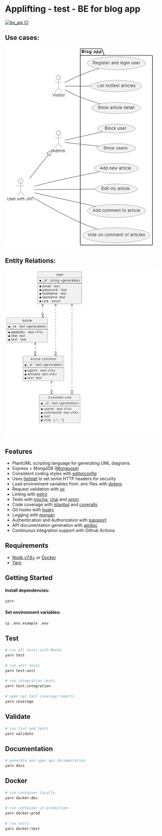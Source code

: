 # Applifting - test - BE for blog app
[![be_api CI](https://github.com/rastislavkopal/applift-blog-app/actions/workflows/be_service.yml/badge.svg)](https://github.com/rastislavkopal/applift-blog-app/actions/workflows/be_service.yml)

## Use cases:

![PlantUML generated use cases](./uml_design/use_cases.png)

## Entity Relations:

![PlantUML generated ER diagram](./uml_design/er_diagram.png)

## Features
 - PlantUML scripting language for generating UML diagrams
 - Express + MongoDB ([Mongoose](http://mongoosejs.com/))
 - Consistent coding styles with [editorconfig](http://editorconfig.org)
 - Uses [helmet](https://github.com/helmetjs/helmet) to set some HTTP headers for security
 - Load environment variables from .env files with [dotenv](https://github.com/rolodato/dotenv-safe)
 - Request validation with [joi](https://github.com/hapijs/joi)
 - Linting with [eslint](http://eslint.org)
 - Tests with [mocha](https://mochajs.org), [chai](http://chaijs.com) and [sinon](http://sinonjs.org)
 - Code coverage with [istanbul](https://istanbul.js.org) and [coveralls](https://coveralls.io)
 - Git hooks with [husky](https://github.com/typicode/husky) 
 - Logging with [morgan](https://github.com/expressjs/morgan)
 - Authentication and Authorization with [passport](http://passportjs.org)
 - API documentation generation with [apidoc](http://apidocjs.com)
 - Continuous integration support with Github Actions

## Requirements

 - [Node v7.6+](https://nodejs.org/en/download/current/) or [Docker](https://www.docker.com/)
 - [Yarn](https://yarnpkg.com/en/docs/install)

## Getting Started

#### Install dependencies:

```bash
yarn
```

#### Set environment variables:

```bash
cp .env.example .env
```

## Test

```bash
# run all tests with Mocha
yarn test

# run unit tests
yarn test:unit

# run integration tests
yarn test:integration

# open nyc test coverage reports
yarn coverage
```

## Validate

```bash
# run lint and tests
yarn validate
```

## Documentation

```bash
# generate and open api documentation
yarn docs
```

## Docker

```bash
# run container locally
yarn docker:dev

# run container in production
yarn docker:prod

# run tests
yarn docker:test
```